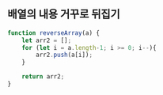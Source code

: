 ## 배열의 내용 거꾸로 뒤집기

```js
function reverseArray(a) {
	let arr2 = [];
	for (let i = a.length-1; i >= 0; i--){
		arr2.push(a[i]);
	}

	return arr2;
}
```